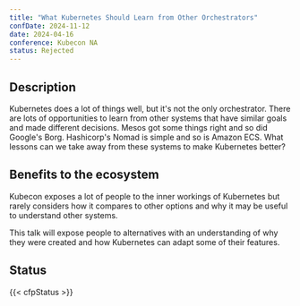 ```yaml
---
title: "What Kubernetes Should Learn from Other Orchestrators"
confDate: 2024-11-12
date: 2024-04-16
conference: Kubecon NA
status: Rejected
---
```


## Description

Kubernetes does a lot of things well, but it's not the only orchestrator. There are lots of opportunities to learn from other systems that have similar goals and made different decisions. Mesos got some things right and so did Google's Borg. Hashicorp's Nomad is simple and so is Amazon ECS. What lessons can we take away from these systems to make Kubernetes better?

## Benefits to the ecosystem

Kubecon exposes a lot of people to the inner workings of Kubernetes but rarely considers how it compares to other options and why it may be useful to understand other systems.

This talk will expose people to alternatives with an understanding of why they were created and how Kubernetes can adapt some of their features.

## Status

{{< cfpStatus >}}

